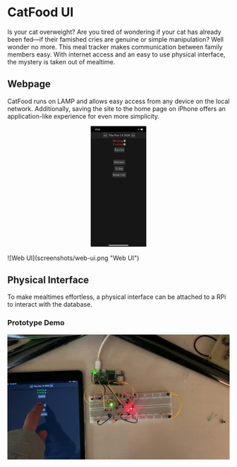 # CatFood UI
Is your cat overweight? Are you tired of wondering if your cat has already been fed—if their famished cries are genuine or simple manipulation? Well wonder no more. This meal tracker makes communication between family members easy. With internet access and an easy to use physical interface, the mystery is taken out of mealtime.  

## Webpage
CatFood runs on LAMP and allows easy access from any device on the local network. Additionally, saving the site to the home page on iPhone offers an application-like experience for even more simplicity.  

<p align="center">
  <img src="screenshots/iphone-ui.png" width="25%">
</p>
![Web UI](screenshots/web-ui.png "Web UI")  

## Physical Interface
To make mealtimes effortless, a physical interface can be attached to a RPi to interact with the database.  

### Prototype Demo
[![Interface Demo](screenshots/thumbnail.jpg)](https://youtu.be/mRvmaizEMSw)  
